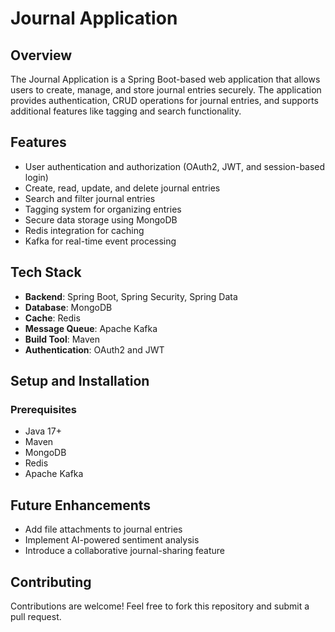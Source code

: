 # Journal Application

## Overview
The Journal Application is a Spring Boot-based web application that allows users to create, manage, and store journal entries securely. The application provides authentication, CRUD operations for journal entries, and supports additional features like tagging and search functionality.

## Features
- User authentication and authorization (OAuth2, JWT, and session-based login)
- Create, read, update, and delete journal entries
- Search and filter journal entries
- Tagging system for organizing entries
- Secure data storage using MongoDB
- Redis integration for caching
- Kafka for real-time event processing

## Tech Stack
- **Backend**: Spring Boot, Spring Security, Spring Data
- **Database**: MongoDB
- **Cache**: Redis
- **Message Queue**: Apache Kafka
- **Build Tool**: Maven
- **Authentication**: OAuth2 and JWT

## Setup and Installation
### Prerequisites
- Java 17+
- Maven
- MongoDB
- Redis
- Apache Kafka
   
## Future Enhancements
- Add file attachments to journal entries
- Implement AI-powered sentiment analysis
- Introduce a collaborative journal-sharing feature

## Contributing
Contributions are welcome! Feel free to fork this repository and submit a pull request.
